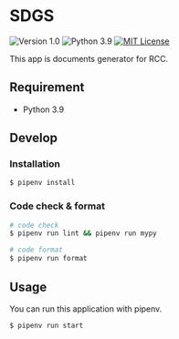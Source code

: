 # SDGS

![Version 1.0](https://img.shields.io/badge/version-1.0-yellow.svg)
![Python 3.9](https://img.shields.io/badge/python-3.9-blue.svg)
[![MIT License](http://img.shields.io/badge/license-MIT-blue.svg?style=flat)](LICENSE)

This app is documents generator for RCC.

## Requirement

- Python 3.9

## Develop

### Installation

```bash
$ pipenv install
```

### Code check & format

```bash
# code check
$ pipenv run lint && pipenv run mypy

# code format
$ pipenv run format
```

## Usage

You can run this application with pipenv.

```bash
$ pipenv run start
```
